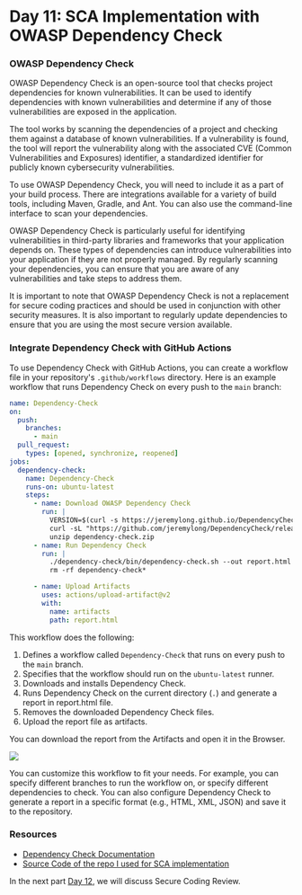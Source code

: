 # Day 11: SCA Implementation with OWASP Dependency Check

### OWASP Dependency Check

OWASP Dependency Check is an open-source tool that checks project dependencies for known vulnerabilities. It can be used to identify dependencies with known vulnerabilities and determine if any of those vulnerabilities are exposed in the application.

The tool works by scanning the dependencies of a project and checking them against a database of known vulnerabilities. If a vulnerability is found, the tool will report the vulnerability along with the associated CVE (Common Vulnerabilities and Exposures) identifier, a standardized identifier for publicly known cybersecurity vulnerabilities.

To use OWASP Dependency Check, you will need to include it as a part of your build process. There are integrations available for a variety of build tools, including Maven, Gradle, and Ant. You can also use the command-line interface to scan your dependencies.

OWASP Dependency Check is particularly useful for identifying vulnerabilities in third-party libraries and frameworks that your application depends on. These types of dependencies can introduce vulnerabilities into your application if they are not properly managed. By regularly scanning your dependencies, you can ensure that you are aware of any vulnerabilities and take steps to address them.

It is important to note that OWASP Dependency Check is not a replacement for secure coding practices and should be used in conjunction with other security measures. It is also important to regularly update dependencies to ensure that you are using the most secure version available.

### Integrate Dependency Check with GitHub Actions

To use Dependency Check with GitHub Actions, you can create a workflow file in your repository's `.github/workflows` directory. Here is an example workflow that runs Dependency Check on every push to the `main` branch:

```yaml
name: Dependency-Check
on:
  push:
    branches:
      - main
  pull_request:
    types: [opened, synchronize, reopened]
jobs:
  dependency-check:
    name: Dependency-Check
    runs-on: ubuntu-latest
    steps: 
      - name: Download OWASP Dependency Check
        run: |
          VERSION=$(curl -s https://jeremylong.github.io/DependencyCheck/current.txt)
          curl -sL "https://github.com/jeremylong/DependencyCheck/releases/download/v$VERSION/dependency-check-$VERSION-release.zip" --output dependency-check.zip
          unzip dependency-check.zip
      - name: Run Dependency Check
        run: |
          ./dependency-check/bin/dependency-check.sh --out report.html --scan .
          rm -rf dependency-check*

      - name: Upload Artifacts
        uses: actions/upload-artifact@v2
        with:
          name: artifacts
          path: report.html
```

This workflow does the following:

1. Defines a workflow called `Dependency-Check` that runs on every push to the `main` branch.
2. Specifies that the workflow should run on the `ubuntu-latest` runner.
3. Downloads and installs Dependency Check.
4. Runs Dependency Check on the current directory (`.`) and generate a report in report.html file.
5. Removes the downloaded Dependency Check files.
6. Upload the report file as artifacts.

You can download the report from the Artifacts and open it in the Browser.

![](images/day11-1.png)

You can customize this workflow to fit your needs. For example, you can specify different branches to run the workflow on, or specify different dependencies to check. You can also configure Dependency Check to generate a report in a specific format (e.g., HTML, XML, JSON) and save it to the repository.

### Resources

- [Dependency Check Documentation](https://jeremylong.github.io/DependencyCheck/)
- [Source Code of the repo I used for SCA implementation](https://github.com/prateekjaindev/nodejs-todo-app-demo)

In the next part [Day 12](day12.md), we will discuss Secure Coding Review.
